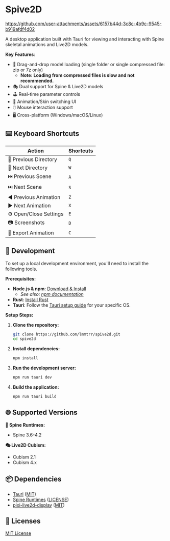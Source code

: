 # Spive2D

https://github.com/user-attachments/assets/6157b44d-3c8c-4b9c-9545-b919afdf4d02

A desktop application built with Tauri for viewing and interacting with Spine skeletal animations and Live2D models.

**Key Features**:

- 📂 Drag-and-drop model loading (single folder or single compressed file: zip or 7z only)
  - **Note: Loading from compressed files is slow and not recommended.**
- 🎭 Dual support for Spine & Live2D models
- 🕹️ Real-time parameter controls
- 🎨 Animation/Skin switching UI
- 🖱️ Mouse interaction support
- 🖥️ Cross-platform (Windows/macOS/Linux)

## ⌨️ Keyboard Shortcuts

| Action                 | Shortcuts |
| ---------------------- | --------- |
| 📂 Previous Directory  | `Q`       |
| 📁 Next Directory      | `W`       |
| ⏮️ Previous Scene      | `A`       |
| ⏭️ Next Scene          | `S`       |
| ◀️ Previous Animation  | `Z`       |
| ▶️ Next Animation      | `X`       |
| ⚙️ Open/Close Settings | `E`       |
| 📷 Screenshots         | `D`       |
| 💾 Export Animation    | `C`       |

## 🚀 Development

To set up a local development environment, you'll need to install the following tools.

**Prerequisites:**

- **Node.js & npm**: [Download & Install](https://nodejs.org/en/download)
  - _See also: [npm documentation](https://docs.npmjs.com/downloading-and-installing-node-js-and-npm/)_
- **Rust**: [Install Rust](https://www.rust-lang.org/tools/install)
- **Tauri**: Follow the [Tauri setup guide](https://v2.tauri.app/start/prerequisites/) for your specific OS.

**Setup Steps:**

1.  **Clone the repository:**

    ```bash
    git clone https://github.com/lmmtrr/spive2d.git
    cd spive2d
    ```

2.  **Install dependencies:**

    ```bash
    npm install
    ```

3.  **Run the development server:**

    ```bash
    npm run tauri dev
    ```

4.  **Build the application:**
    ```bash
    npm run tauri build
    ```

## 🌐 Supported Versions

**🦴 Spine Runtimes:**

- Spine 3.6-4.2

**🎭 Live2D Cubism:**

- Cubism 2.1
- Cubism 4.x

## 📦 Dependencies

- [Tauri](https://github.com/tauri-apps/tauri) ([MIT](https://github.com/tauri-apps/tauri/blob/dev/LICENSE_MIT))
- [Spine Runtimes](https://github.com/EsotericSoftware/spine-runtimes) ([LICENSE](https://github.com/EsotericSoftware/spine-runtimes/blob/master/LICENSE))
- [pixi-live2d-display](https://github.com/guansss/pixi-live2d-display) ([MIT](https://github.com/guansss/pixi-live2d-display/blob/master/LICENSE))

## 📄 Licenses

[MIT License](https://github.com/lmmtrr/spive2d/blob/main/LICENSE)
